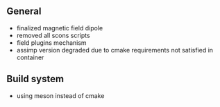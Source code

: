 ## General

- finalized magnetic field dipole
- removed all scons scripts 
- field plugins mechanism
- assimp version degraded due to cmake requirements not satisfied in container


## Build system
- using meson instead of cmake
